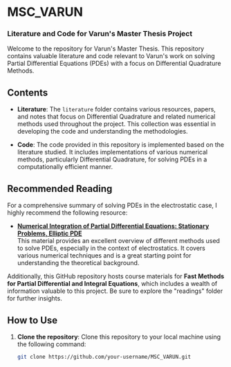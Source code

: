 # MSC_VARUN

### Literature and Code for Varun's Master Thesis Project

Welcome to the repository for Varun's Master Thesis. This repository contains valuable literature and code relevant to Varun's work on solving Partial Differential Equations (PDEs) with a focus on Differential Quadrature Methods.

## Contents

- **Literature**: The `literature` folder contains various resources, papers, and notes that focus on Differential Quadrature and related numerical methods used throughout the project. This collection was essential in developing the code and understanding the methodologies.

- **Code**: The code provided in this repository is implemented based on the literature studied. It includes implementations of various numerical methods, particularly Differential Quadrature, for solving PDEs in a computationally efficient manner.

## Recommended Reading

For a comprehensive summary of solving PDEs in the electrostatic case, I highly recommend the following resource:

- **[Numerical Integration of Partial Differential Equations: Stationary Problems, Elliptic PDE](https://www.mps.mpg.de/phd/numerical-integration-partial-differential-equations-stationary-problems-elliptic-pde)**  
  This material provides an excellent overview of different methods used to solve PDEs, especially in the context of electrostatics. It covers various numerical techniques and is a great starting point for understanding the theoretical background.

Additionally, this GitHub repository hosts course materials for **Fast Methods for Partial Differential and Integral Equations**, which includes a wealth of information valuable to this project. Be sure to explore the "readings" folder for further insights.

## How to Use

1. **Clone the repository**: Clone this repository to your local machine using the following command:

   ```bash
   git clone https://github.com/your-username/MSC_VARUN.git
